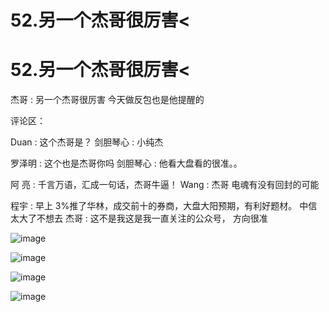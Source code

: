 # 52.另一个杰哥很厉害<

# 52.另一个杰哥很厉害<

杰哥 : 另一个杰哥很厉害 今天做反包也是他提醒的

评论区：

Duan : 这个杰哥是？ 剑胆琴心 : 小纯杰

罗泽明 : 这个也是杰哥你吗 剑胆琴心 : 他看大盘看的很准。。

阿 亮 : 千言万语，汇成一句话，杰哥牛逼！ Wang : 杰哥 电魂有没有回封的可能

程宇 : 早上 3%推了华林，成交前十的券商，大盘大阳预期，有利好题材。 中信太大了不想去 杰哥 : 这不是我这是我一直关注的公众号， 方向很准

![image](img/Image_031.png)

![image](img/Image_032.png)

![image](img/Image_033.png)

![image](img/Image_034.png)